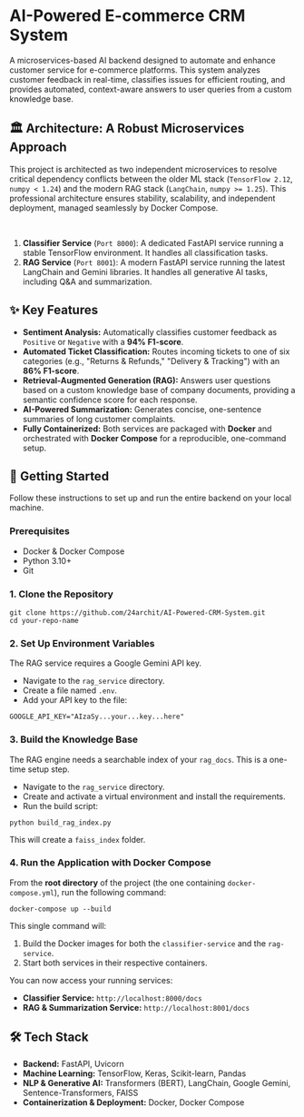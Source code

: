 <!DOCTYPE html>
<html>

<body>

<h1>AI-Powered E-commerce CRM System</h1>

<p>A microservices-based AI backend designed to automate and enhance customer service for e-commerce platforms. This system analyzes customer feedback in real-time, classifies issues for efficient routing, and provides automated, context-aware answers to user queries from a custom knowledge base.</p>

<h2>🏛️ Architecture: A Robust Microservices Approach</h2>

<p>This project is architected as two independent microservices to resolve critical dependency conflicts between the older ML stack (<code>TensorFlow 2.12</code>, <code>numpy &lt; 1.24</code>) and the modern RAG stack (<code>LangChain</code>, <code>numpy &gt;= 1.25</code>). This professional architecture ensures stability, scalability, and independent deployment, managed seamlessly by Docker Compose.</p>

<br>

<ol>
<li><strong>Classifier Service</strong> (<code>Port 8000</code>): A dedicated FastAPI service running a stable TensorFlow environment. It handles all classification tasks.</li>
<li><strong>RAG Service</strong> (<code>Port 8001</code>): A modern FastAPI service running the latest LangChain and Gemini libraries. It handles all generative AI tasks, including Q&A and summarization.</li>
</ol>

<h2>✨ Key Features</h2>

<ul>
<li><strong>Sentiment Analysis:</strong> Automatically classifies customer feedback as <code>Positive</code> or <code>Negative</code> with a <strong>94% F1-score</strong>.</li>
<li><strong>Automated Ticket Classification:</strong> Routes incoming tickets to one of six categories (e.g., "Returns & Refunds," "Delivery & Tracking") with an <strong>86% F1-score</strong>.</li>
<li><strong>Retrieval-Augmented Generation (RAG):</strong> Answers user questions based on a custom knowledge base of company documents, providing a semantic confidence score for each response.</li>
<li><strong>AI-Powered Summarization:</strong> Generates concise, one-sentence summaries of long customer complaints.</li>
<li><strong>Fully Containerized:</strong> Both services are packaged with <strong>Docker</strong> and orchestrated with <strong>Docker Compose</strong> for a reproducible, one-command setup.</li>
</ul>

<h2>🚀 Getting Started</h2>

<p>Follow these instructions to set up and run the entire backend on your local machine.</p>

<h3>Prerequisites</h3>

<ul>
<li>Docker & Docker Compose</li>
<li>Python 3.10+</li>
<li>Git</li>
</ul>

<h3>1. Clone the Repository</h3>

<pre><code>git clone https://github.com/24archit/AI-Powered-CRM-System.git
cd your-repo-name</code></pre>

<h3>2. Set Up Environment Variables</h3>

<p>The RAG service requires a Google Gemini API key.</p>

<ul>
<li>Navigate to the <code>rag_service</code> directory.</li>
<li>Create a file named <code>.env</code>.</li>
<li>Add your API key to the file:</li>
</ul>

<pre><code>GOOGLE_API_KEY="AIzaSy...your...key...here"</code></pre>

<h3>3. Build the Knowledge Base</h3>

<p>The RAG engine needs a searchable index of your <code>rag_docs</code>. This is a one-time setup step.</p>

<ul>
<li>Navigate to the <code>rag_service</code> directory.</li>
<li>Create and activate a virtual environment and install the requirements.</li>
<li>Run the build script:</li>
</ul>

<pre><code>python build_rag_index.py</code></pre>

<p>This will create a <code>faiss_index</code> folder.</p>

<h3>4. Run the Application with Docker Compose</h3>

<p>From the <strong>root directory</strong> of the project (the one containing <code>docker-compose.yml</code>), run the following command:</p>

<pre><code>docker-compose up --build</code></pre>

<p>This single command will:</p>

<ol>
<li>Build the Docker images for both the <code>classifier-service</code> and the <code>rag-service</code>.</li>
<li>Start both services in their respective containers.</li>
</ol>

<p>You can now access your running services:</p>

<ul>
<li><strong>Classifier Service:</strong> <code>http://localhost:8000/docs</code></li>
<li><strong>RAG & Summarization Service:</strong> <code>http://localhost:8001/docs</code></li>
</ul>

<h2>🛠️ Tech Stack</h2>

<ul>
<li><strong>Backend:</strong> FastAPI, Uvicorn</li>
<li><strong>Machine Learning:</strong> TensorFlow, Keras, Scikit-learn, Pandas</li>
<li><strong>NLP & Generative AI:</strong> Transformers (BERT), LangChain, Google Gemini, Sentence-Transformers, FAISS</li>
<li><strong>Containerization & Deployment:</strong> Docker, Docker Compose</li>
</ul>

</body>
</html>

